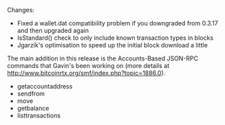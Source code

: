 Changes:
* Fixed a wallet.dat compatibility problem if you downgraded from 0.3.17 and then upgraded again
* IsStandard() check to only include known transaction types in blocks
* Jgarzik's optimisation to speed up the initial block download a little

The main addition in this release is the Accounts-Based JSON-RPC commands that Gavin's been working on (more details at http://www.bitcoinrtx.org/smf/index.php?topic=1886.0).  
* getaccountaddress
* sendfrom
* move
* getbalance
* listtransactions
